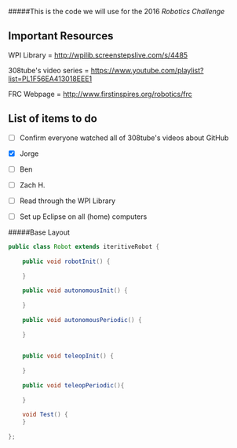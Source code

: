 #####This is the code we will use for the 2016 *Robotics Challenge*

Important Resources
-------------------

WPI Library = http://wpilib.screenstepslive.com/s/4485

308tube's video series = https://www.youtube.com/playlist?list=PL1F56EA413018EEE1

FRC Webpage = http://www.firstinspires.org/robotics/frc

List of items to do
-------------------

- [ ] Confirm everyone watched all of 308tube's videos about GitHub
 - [X] Jorge
 - [ ] Ben
 - [ ] Zach H.
- [ ] Read through the WPI Library
- [ ] Set up Eclipse on all (home) computers


#####Base Layout
```java
public class Robot extends iteritiveRobot {
	
	public void robotInit() {
	
	}
	
	public void autonomousInit() {
	
	}
	
	public void autonomousPeriodic() {
		
	}
	

	public void teleopInit() {
		
	}
	
	public void teleopPeriodic(){
		
	}
	
	void Test() {
	}
	
};
```

